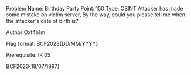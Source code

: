 Problem Name: Birthday Party
Point: 150
Type: OSINT
Attacker has made some mistake on victim server, By the way, could you please tell me when the attacker's date of birth is?

Author:Oxf4h1m

Flag format: BCF2023{DD/MM/YYYY}

Prerequisite: IR 05

BCF2023{18/07/1997}